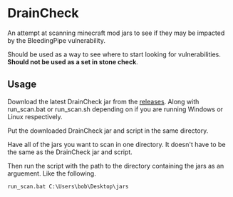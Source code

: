 # DrainCheck
An attempt at scanning minecraft mod jars to see if they may be impacted by the BleedingPipe vulnerability.

Should be used as a way to see where to start looking for vulnerabilities. **Should not be used as a set in stone check**.

## Usage
Download the latest DrainCheck jar from the [releases](https://github.com/MrSoulPenguin/DrainCheck/releases). Along with run_scan.bat or run_scan.sh
depending on if you are running Windows or Linux respectively.

Put the downloaded DrainCheck jar and script in the same directory.

Have all of the jars you want to scan in one directory. It doesn't have to be the same as the DrainCheck jar and script.

Then run the script with the path to the directory containing the jars as an arguement. Like the following.

``run_scan.bat C:\Users\bob\Desktop\jars``
